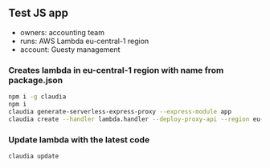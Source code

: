 ## Test JS app 
- owners: accounting team 
- runs: AWS Lambda eu-central-1 region
- account: Guesty management

### Creates lambda in eu-central-1 region with name from package.json
```bash 
npm i -g claudia
npm i
claudia generate-serverless-express-proxy --express-module app
claudia create --handler lambda.handler --deploy-proxy-api --region eu-central-1
```

### Update lambda with the latest code
```bash
claudia update
```

